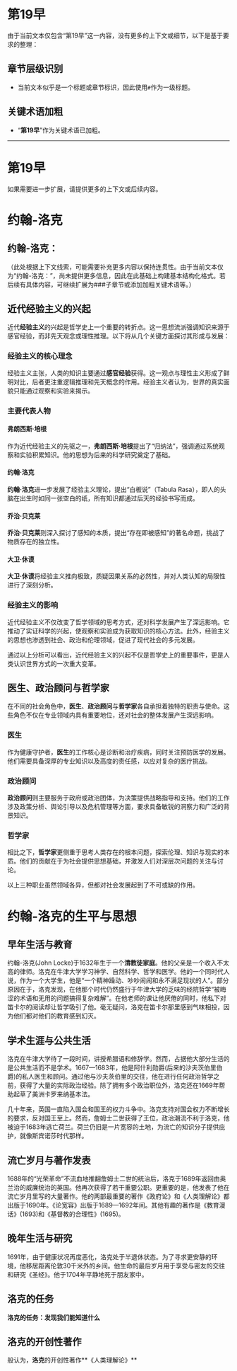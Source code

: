 # 第19早

由于当前文本仅包含“第19早”这一内容，没有更多的上下文或细节，以下是基于要求的整理：

## 章节层级识别
- 当前文本似乎是一个标题或章节标识，因此使用`#`作为一级标题。

## 关键术语加粗
- “**第19早**”作为关键术语已加粗。

---

# **第19早**

如果需要进一步扩展，请提供更多的上下文或后续内容。

# 约翰-洛克  

## **约翰-洛克**：  

（此处根据上下文线索，可能需要补充更多内容以保持连贯性。由于当前文本仅为“约翰-洛克：”，尚未提供更多信息，因此在此基础上构建基本结构化格式。若后续有具体内容，可继续扩展为###子章节或添加加粗关键术语等。）

## 近代经验主义的兴起

近代**经验主义**的兴起是哲学史上一个重要的转折点。这一思想流派强调知识来源于感官经验，而非先天观念或理性推理。以下将从几个关键方面探讨其形成与发展：

### **经验主义的核心理念**

经验主义主张，人类的知识主要通过**感官经验**获得。这一观点与理性主义形成了鲜明对比，后者更注重逻辑推理和先天概念的作用。经验主义者认为，世界的真实面貌只能通过观察和实验来揭示。

### **主要代表人物**

#### 弗朗西斯·培根
作为近代经验主义的先驱之一，**弗朗西斯·培根**提出了“归纳法”，强调通过系统观察和实验积累知识。他的思想为后来的科学研究奠定了基础。

#### 约翰·洛克
**约翰·洛克**进一步发展了经验主义理论，提出“白板说”（Tabula Rasa），即人的头脑在出生时如同一张空白的纸，所有知识都通过后天的经验书写而成。

#### 乔治·贝克莱
**乔治·贝克莱**则深入探讨了感知的本质，提出“存在即被感知”的著名命题，挑战了物质存在的独立性。

#### 大卫·休谟
**大卫·休谟**将经验主义推向极致，质疑因果关系的必然性，并对人类认知的局限性进行了深刻分析。

### **经验主义的影响**

近代经验主义不仅改变了哲学领域的思考方式，还对科学发展产生了深远影响。它推动了实证科学的兴起，使观察和实验成为获取知识的核心方法。此外，经验主义的思想也渗透到社会、政治和伦理领域，促进了现代社会的多元发展。

通过以上分析可以看出，近代经验主义的兴起不仅是哲学史上的重要事件，更是人类认识世界方式的一次重大变革。

## 医生、政治顾问与哲学家

在不同的社会角色中，**医生**、**政治顾问**与**哲学家**各自承担着独特的职责与使命。这些角色不仅在专业领域内具有重要地位，还对社会的整体发展产生深远影响。

### **医生**
作为健康守护者，**医生**的工作核心是诊断和治疗疾病，同时关注预防医学的发展。他们需要具备深厚的专业知识以及高度的责任感，以应对复杂的医疗挑战。

### **政治顾问**
**政治顾问**则主要服务于政府或政治团体，为决策提供战略指导和支持。他们的工作涉及政策分析、舆论引导以及危机管理等方面，要求具备敏锐的洞察力和广泛的背景知识。

### **哲学家**
相比之下，**哲学家**更侧重于思考人类存在的根本问题，探索伦理、知识与现实的本质。他们的贡献在于为社会提供思想基础，并激发人们对深层次问题的关注与讨论。

以上三种职业虽然领域各异，但都对社会发展起到了不可或缺的作用。

# 约翰-洛克的生平与思想

## 早年生活与教育
约翰-洛克(John Locke)于1632年生于一个**清教徒家庭**。他的父亲是一个收入不太高的律师。洛克在牛津大学学习神学、自然科学、哲学和医学。他的一个同时代人说，作为一个大学生，他是“一个精神躁动、吵吵闹闹和永不满足现状的人”。部分原因在于，洛克发现，在他那个时代仍然盛行于牛津大学的乏味的经院哲学“被晦涩的术语和无用的问题搞得复杂难解”。在他老师的课让他厌倦的同时，他私下对笛卡尔的阅读却让哲学吸引了他。毫无疑问，洛克在笛卡尔那里感到气味相投，因为他们都对他们的教育感到幻灭。

## 学术生涯与公共生活
洛克在牛津大学待了一段时间，讲授希腊语和修辞学。然而，占据他大部分生活的是公共生活而不是学术。1667—1683年，他是阿什利勋爵(后来的沙夫茨伯里伯爵)的私人医生和顾问。通过他与沙夫茨伯里的交往，他在进行任何政治哲学之前，获得了大量的实际政治经验。除了拥有多个政治职位外，洛克还在1669年帮助起草了美洲卡罗来纳基本法。

几十年来，英国一直陷入国会和国王的权力斗争中。洛克支持对国会权力不断增长的要求，反对国王至上。然而，詹姆士二世获得了王位，政治潮流不利于洛克，他被迫于1683年逃亡荷兰。荷兰仍旧是一片宽容的土地，为流亡的知识分子提供庇护，就像斯宾诺莎时代那样。

## 流亡岁月与著作发表
1688年的“光荣革命”不流血地推翻詹姆士二世的统治后，洛克于1689年返回由奥兰治的威廉统治的英国。他再次获得了若干重要公职。更重要的是，他发表了他在流亡岁月里写的大量著作。他的两部最重要的著作《政府论》和《人类理解论》都出版于1690年。《论宽容》出版于1689—1692年间。其他有趣的著作是《教育漫话》(1693)和《基督教的合理性》(1695)。

## 晚年生活与研究
1691年，由于健康状况再度恶化，洛克处于半退休状态。为了寻求更安静的环境，他移居距离伦敦30千米外的乡间。他生命的最后岁月用于享受与密友的交往和研究《圣经》。他于1704年平静地死于朋友家中。

## 洛克的任务
**洛克的任务：发现我们能知道什么**

## **洛克的开创性著作**

般认为，**洛克**的开创性著作**《人类理解论》**